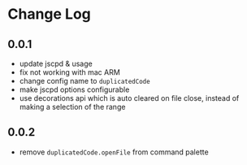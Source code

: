 # Change Log

## 0.0.1

- update jscpd & usage
- fix not working with mac ARM
- change config name to `duplicatedCode`
- make jscpd options configurable
- use decorations api which is auto cleared on file close, instead of making a selection of the range

## 0.0.2

- remove `duplicatedCode.openFile` from command palette
